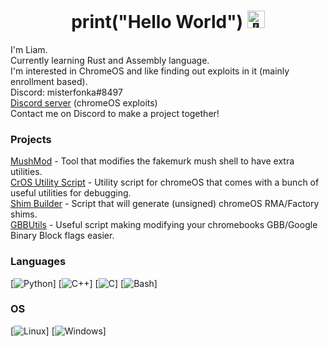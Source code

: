 <h1 align="center">print("Hello World") <img src="https://github.com/wervlad/wervlad/assets/24524555/766d336d-b87d-44ba-807c-c51de2bc6b4d" width="28px" alt="👋"></h1>

I'm Liam.<br>
Currently learning Rust and Assembly language.<br>
I'm interested in ChromeOS and like finding out exploits in it (mainly enrollment based).<br>
Discord: misterfonka#8497<br>
[Discord server](https://discord.gg/Art92HQc9D) (chromeOS exploits)<br>
Contact me on Discord to make a project together!

### Projects

[MushMod](https://github.com/misterfonka/MushMod) - Tool that modifies the fakemurk mush shell to have extra utilities.<br>
[CrOS Utility Script](https://github.com/misterfonka/CrOS-Utility-Script) - Utility script for chromeOS that comes with a bunch of useful utilities for debugging.<br>
[Shim Builder](https://github.com/misterfonka/Shim-Builder) - Script that will generate (unsigned) chromeOS RMA/Factory shims.<br>
[GBBUtils](https://github.com/misterfonka/GBBUtils) - Useful script making modifying your chromebooks GBB/Google Binary Block flags easier.
        
### Languages        
[![Python](https://img.shields.io/badge/python-black?style=for-the-badge&logo=python)]
[![C++](https://img.shields.io/badge/c++-black?style=for-the-badge&logo=cplusplus)]
[![C](https://img.shields.io/badge/c-black?style=for-the-badge&logo=c)]
[![Bash](https://img.shields.io/badge/bash-black?style=for-the-badge&logo=gnu-bash&logoColor=white)]



### OS
[![Linux](https://img.shields.io/badge/linux-black?style=for-the-badge&logo=Linux)]
[![Windows](https://img.shields.io/badge/Windows-black?style=for-the-badge&logo=Windows)]
